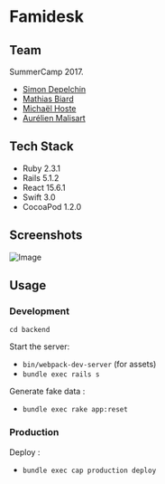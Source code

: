 # Famidesk

## Team

SummerCamp 2017.

* [Simon Depelchin](http://webartisan.be)
* [Mathias Biard](http://codingowl.eu)
* [Michaël Hoste](http://80limit.com)
* [Aurélien Malisart](http://phonoid.com)

## Tech Stack

* Ruby 2.3.1
* Rails 5.1.2
* React 15.6.1
* Swift 3.0
* CocoaPod 1.2.0

## Screenshots

![Image](https://github.commicbelgique/covfefe-desk/raw/master/famidesk.gif)

## Usage

### Development

`cd backend`

Start the server:

 * `bin/webpack-dev-server` (for assets)
 * `bundle exec rails s`

Generate fake data :

 * `bundle exec rake app:reset`

### Production

Deploy :

 * `bundle exec cap production deploy`
